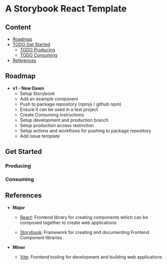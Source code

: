 # A Storybook React Template

## Content

- [Roadmap](#roadmap)
- [TODO Get Started](#get-started)
  - [TODO Producing](#get-started)
  - [TODO Consuming](#get-started)
- [References](#references)

## Roadmap

- **v1 - New Dawn**
  - Setup Storybook
  - Add an example component
  - Push to package repository (npmjs / github npm)
  - Ensure it can be used in a test project
  - Create Consuming instructions
  - Setup development and production branch
  - Setup production access restriction
  - Setup actions and workflows for pushing to package repository
  - Add issue template

## Get Started

### Producing

### Consuming

## References

- **Major**

  - [React]: Frontend library for creating components which can be composed together to create web applications

  - [Storybook]: Framework for creating and documenting Frontend Component libraries

- **Minor**

  - [Vite]: Frontend tooling for development and building web applications


[React]: https://react.dev/
[Vite]: https://vitejs.dev/
[Storybook]: https://storybook.js.org/
